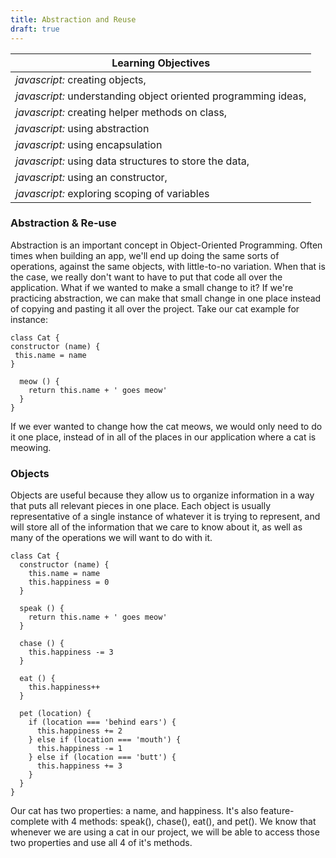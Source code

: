 ```yaml
---
title: Abstraction and Reuse
draft: true
---
```


| Learning Objectives
| ---
| *javascript:* creating objects,
| *javascript:* understanding object oriented programming ideas,
| *javascript:* creating helper methods on class,
| *javascript:* using abstraction
| *javascript:* using encapsulation
| *javascript:* using data structures to store the data,
| *javascript:* using an constructor,
| *javascript:* exploring scoping of variables 




### Abstraction & Re-use
  Abstraction is an important concept in Object-Oriented Programming. Often times when building an app, we'll end up doing the same sorts of operations, against the same objects, with little-to-no variation. When that is the case, we really don't want to have to put that code all over the application. What if we wanted to make a small change to it? If we're practicing abstraction, we can make that small change in one place instead of copying and pasting it all over the project.
  Take our cat example for instance:

    class Cat {
    constructor (name) {
     this.name = name
    }

      meow () {
        return this.name + ' goes meow'
      }
    }

  If we ever wanted to change how the cat meows, we would only need to do it one place, instead of in all of the places in our application where a cat is meowing.

### Objects
  Objects are useful because they allow us to organize information in a way that puts all relevant pieces in one place. Each object is usually representative of a single instance of whatever it is trying to represent, and will store all of the information that we care to know about it, as well as many of the operations we will want to do with it.

    class Cat {
      constructor (name) {
        this.name = name
        this.happiness = 0
      }

      speak () {
        return this.name + ' goes meow'
      }

      chase () {
        this.happiness -= 3
      }

      eat () {
        this.happiness++
      }

      pet (location) {
        if (location === 'behind ears') {
          this.happiness += 2
        } else if (location === 'mouth') {
          this.happiness -= 1
        } else if (location === 'butt') {
          this.happiness += 3
        }
      }
    }

  Our cat has two properties: a name, and happiness. It's also feature-complete with 4 methods: speak(), chase(), eat(), and pet(). We know that whenever we are using a cat in our project, we will be able to access those two properties and use all 4 of it's methods.

